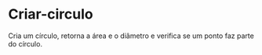 # Criar-circulo
 Cria um círculo, retorna a área e o diâmetro e verifica se um ponto faz parte do círculo.
